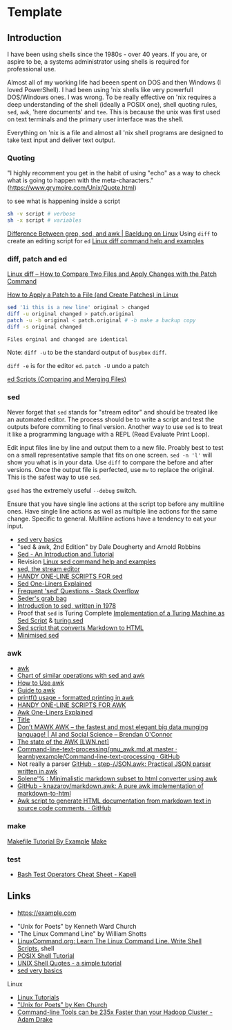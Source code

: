 ---
---

<!-- markdownlint-disable MD025 -->
# Template
<!-- markdownlint-enable MD025 -->

## Introduction

I have been using shells since the 1980s - over 40 years. If you are, or aspire to be, a systems administrator using shells is required for professional use. 

Almost all of my working life had beeen spent on DOS and then Windows (I loved PowerShell). I had been using 'nix shells like very powerfull DOS/Windows ones. I was wrong. To be really effective on 'nix requires a deep understanding of the shell (ideally a POSIX one), shell quoting rules, `sed`, `awk`, 'here documents' and `tee`. This is because the unix was first used on text terminals and the primary user interface was the shell. 

Everything on 'nix is a file and almost all 'nix shell programs are designed to take text input and deliver text output.

### Quoting

"I highly recomment you get in the habit of using "echo" as a way to check what is going to happen with the meta-characters." (https://www.grymoire.com/Unix/Quote.html)

to see what is happening inside a script
```bash
sh -v script # verbose
sh -x script # variables
```

[Difference Between grep, sed, and awk | Baeldung on Linux](https://www.baeldung.com/linux/grep-sed-awk-differences)
Using `diff` to create an editing script for `ed`  [Linux diff command help and examples](https://www.computerhope.com/unix/udiff.htm)

### diff, patch and ed

[Linux diff – How to Compare Two Files and Apply Changes with the Patch Command](https://www.freecodecamp.org/news/compare-files-with-diff-in-linux/)

[How to Apply a Patch to a File (and Create Patches) in Linux](https://www.howtogeek.com/415442/how-to-apply-a-patch-to-a-file-and-create-patches-in-linux/)

```bash
sed '1i this is a new line' original > changed
diff -u original changed > patch.original
patch -u -b original < patch.original # -b make a backup copy
diff -s original changed
```

```text
Files orginal and changed are identical
```

Note: `diff -u` to be the standard output of `busybox` `diff`. 

`diff -e` is for the editor `ed`. `patch -U` undo a patch

[ed Scripts (Comparing and Merging Files)](https://www.gnu.org/software/diffutils/manual/html_node/ed-Scripts.html)

### sed

Never forget that `sed` stands for "stream editor" and should be treated like an automated editor. The process should be to write a script and test the outputs before commiting to final version. Another way to use `sed` is to treat it like a programming language with a REPL (Read Evaluate Print Loop).

Edit input files line by line and output them to a new file. Proably best to test on a small representative sample that fits on one screen. `sed -n 'l'` will show you what is in your data. Use `diff` to compare the before and after versions. Once the output file is perfected, use `mv` to replace the original. This is the safest way to use `sed`.

`gsed` has the extremely useful `--debug` switch.

Ensure that you have single line actions at the script top before any multiline ones. Have single line actions as well as multiple line actions for the same change. Specific to general. Multiline actions have a tendency to eat your input.

* [sed very basics](https://www.pement.org/sed/sed_basics.htm)
* "sed & awk, 2nd Edition" by Dale Dougherty and Arnold Robbins
* [Sed - An Introduction and Tutorial](https://www.grymoire.com/Unix/Sed.html)
* Revision [Linux sed command help and examples](https://www.computerhope.com/unix/used.htm)
* [sed, the stream editor]( https://www.pement.org/sed/index.htm)
* [HANDY ONE-LINE SCRIPTS FOR sed](https://www.pement.org/sed/sed1line.txt)
* [Sed One-Liners Explained](https://catonmat.net/sed-one-liners-explained-part-one)
* [Frequent 'sed' Questions - Stack Overflow](https://stackoverflow.com/questions/tagged/sed?tab=Frequent)
* [Seder's grab bag](http://sed.sourceforge.net/grabbag/)
* [Introduction to sed, written in 1978](http://sed.sourceforge.net/grabbag/tutorials/sed_mcmahon.txt)
* Proof that `sed` is Turing Complete [Implementation of a Turing Machine as Sed Script](http://sed.sourceforge.net/grabbag/scripts/turing.txt) & [turing.sed](http://sed.sourceforge.net/grabbag/scripts/turing.sed)
* [Sed script that converts Markdown to HTML](https://github.com/stamby/md-to-html) 
* [Minimised sed](http://www.guckes.net/sed/)

### awk

* [awk](https://www.pement.org/awk.htm)
* [Chart of similar operations with sed and awk](https://www.pement.org/awk/awk_sed.txt)
* [How to Use awk](https://sparky.rice.edu//~hartigan/awk.html)
* [Guide to awk](https://web.archive.org/web/20040805135014/http://www.canberra.edu.au/~sam/whp/awk-guide.html)
* [printf() usage   -   formatted printing in awk](https://www.pement.org/awk/printf.txt)
* [HANDY ONE-LINE SCRIPTS FOR AWK](https://www.pement.org/awk/awk1line.txt)
* [Awk One-Liners Explained](https://catonmat.net/awk-one-liners-explained-part-one)
* [Title](https://web.mit.edu/gnu/doc/html/gawk_3.html)
* [Don’t MAWK AWK – the fastest and most elegant big data munging language! | AI and Social Science – Brendan O'Connor](https://brenocon.com/blog/2009/09/dont-mawk-awk-the-fastest-and-most-elegant-big-data-munging-language/)
* [The state of the AWK [LWN.net]](https://lwn.net/Articles/820829/)
* [Command-line-text-processing/gnu_awk.md at master · learnbyexample/Command-line-text-processing · GitHub](https://github.com/learnbyexample/Command-line-text-processing/blob/master/gnu_awk.md)
* Not really a parser [GitHub - step-/JSON.awk: Practical JSON parser written in awk](https://github.com/step-/JSON.awk)
* [Solene'% : Minimalistic markdown subset to html converter using awk](https://dataswamp.org/~solene/2019-08-26-minimal-markdown.html)
* [GitHub - knazarov/markdown.awk: A pure awk implementation of markdown-to-html](https://github.com/knazarov/markdown.awk)
* [Awk script to generate HTML documentation from markdown text in source code comments. · GitHub](https://gist.github.com/wernsey/eb1525876ca5519822ab48e68207970f)

### make

[Makefile Tutorial By Example](https://makefiletutorial.com)
[Make](https://www.grymoire.com/Unix/Make.html)

### test

* [Bash Test Operators Cheat Sheet - Kapeli](https://kapeli.com/cheat_sheets/Bash_Test_Operators.docset/Contents/Resources/Documents/index)

## Links

<!-- markdownlint-disable MD034 -->
* https://example.com
<!-- markdownlint-enable MD034 -->

* "Unix for Poets" by Kenneth Ward Church
* "The Linux Command Line" by William Shotts
* [LinuxCommand.org: Learn The Linux Command Line. Write Shell Scripts.](http://linuxcommand.org)
shell
* [POSIX Shell Tutorial](https://www.grymoire.com/Unix/Sh.html#toc_Sh_-_the_POSIX_Shell_)
* [UNIX Shell Quotes - a simple tutorial](https://www.grymoire.com/Unix/Quote.html)
* [sed very basics](https://www.pement.org/sed/sed_basics.htm)

Linux
* [Linux Tutorials ](https://www.grymoire.com/Unix/index.html)
* ["Unix for Poets" by Ken Church](https://www.cs.upc.edu/~padro/Unixforpoets.pdf)
* [Command-line Tools can be 235x Faster than your Hadoop Cluster - Adam Drake](https://adamdrake.com/command-line-tools-can-be-235x-faster-than-your-hadoop-cluster.html)